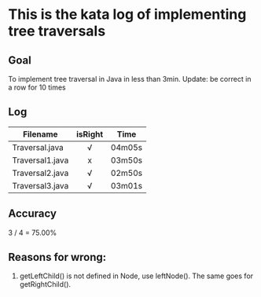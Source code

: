 # This is the kata log of implementing tree traversals 

## Goal
To implement tree traversal in Java in less than 3min.
Update: be correct in a row for 10 times

## Log

| Filename           | isRight    | Time |
| ------------------ |:----------:|:----:|
| Traversal.java     |√           |04m05s|
| Traversal1.java    |x           |03m50s|
| Traversal2.java    |√           |02m50s|
| Traversal3.java    |√           |03m01s|

## Accuracy
3 / 4 = 75.00%

## Reasons for wrong:
1. getLeftChild() is not defined in Node, use leftNode(). The same goes for getRightChild().
